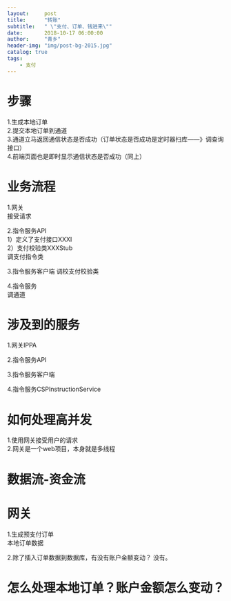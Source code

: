 ```yaml
---
layout:     post
title:      "转账"
subtitle:   " \"支付、订单、钱进来\""
date:       2018-10-17 06:00:00
author:     "青乡"
header-img: "img/post-bg-2015.jpg"
catalog: true
tags:
    - 支付
---
```




# 步骤
1.生成本地订单  
2.提交本地订单到通道  
3.通道立马返回通信状态是否成功（订单状态是否成功是定时器扫库——》调查询接口）  
4.前端页面也是即时显示通信状态是否成功（同上）  

# 业务流程
1.网关  
接受请求

2.指令服务API  
1）定义了支付接口XXXI  
2）支付校验类XXXStub  
调支付指令类



3.指令服务客户端
调校支付校验类

4.指令服务  
调通道





# 涉及到的服务

1.网关IPPA

2.指令服务API

3.指令服务客户端

4.指令服务CSPInstructionService



# 如何处理高并发
1.使用网关接受用户的请求  
2.网关是一个web项目，本身就是多线程



# 数据流-资金流



# 网关
1.生成预支付订单  
本地订单数据

2.除了插入订单数据到数据库，有没有账户金额变动？
没有。



# 怎么处理本地订单？账户金额怎么变动？



